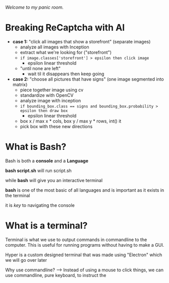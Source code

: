 _Welcome to my panic room._

# Breaking ReCaptcha with AI

- **case 1:** "click all images that show a storefront" (separate images)
	- analyze all images with Inception
    - extract what we're looking for ("storefront")
    - `if image.classes['storefront'] > epsilon then click image`
    	- epsilon linear threshold
    - "until none are left"
    	- wait til it disappears then keep going
- **case 2:** "choose all pictures that have signs" (one image segmented into matrix)
	- piece together image using cv
    - standardize with OpenCV
    - analyze image with inception
    - `if bounding_box.class == signs and bounding_box.probability > epsilon then draw box`
   		- epsilon linear threshold
    - box x / max x * cols, box y / max y * rows, int() it
    - pick box with these new directions 

# What is Bash?

Bash is both a **console** and a **Language**

**bash script.sh** will run script.sh

while **bash** will give you an interactive terminal

**bash** is one of the most basic of all languages and is important as it exists in the terminal

it is _key_ to navigating the console


# What is a terminal?

Terminal is what we use to output commands in commandline to the computer. This is useful for running programs without 
having to make a GUI.

Hyper is a custom designed terminal that was made using "Electron" which we will go over later

Why use commandline? --> Instead of using a mouse to click things, we can use commandline, pure keyboard, to instruct the
